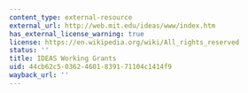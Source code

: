 ```yaml
---
content_type: external-resource
external_url: http://web.mit.edu/ideas/www/index.htm
has_external_license_warning: true
license: https://en.wikipedia.org/wiki/All_rights_reserved
status: ''
title: IDEAS Working Grants
uid: 44cb62c5-0362-4601-8391-71104c1414f9
wayback_url: ''
---
```

